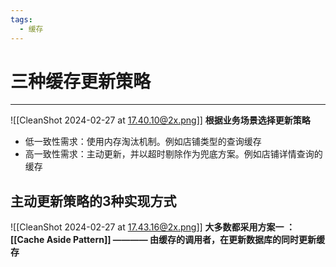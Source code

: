 ```yaml
---
tags:
  - 缓存
---
```

# 三种缓存更新策略
---
![[CleanShot 2024-02-27 at 17.40.10@2x.png]]
**根据业务场景选择更新策略**
- 低一致性需求：使用内存淘汰机制。例如店铺类型的查询缓存
- 高一致性需求：主动更新，并以超时剔除作为兜底方案。例如店铺详情查询的缓存

## **主动更新策略**的3种实现方式
![[CleanShot 2024-02-27 at 17.43.16@2x.png]]
**大多数都采用方案一 ：[[Cache Aside Pattern]] ———— 由缓存的调用者，在更新数据库的同时更新缓存**
 